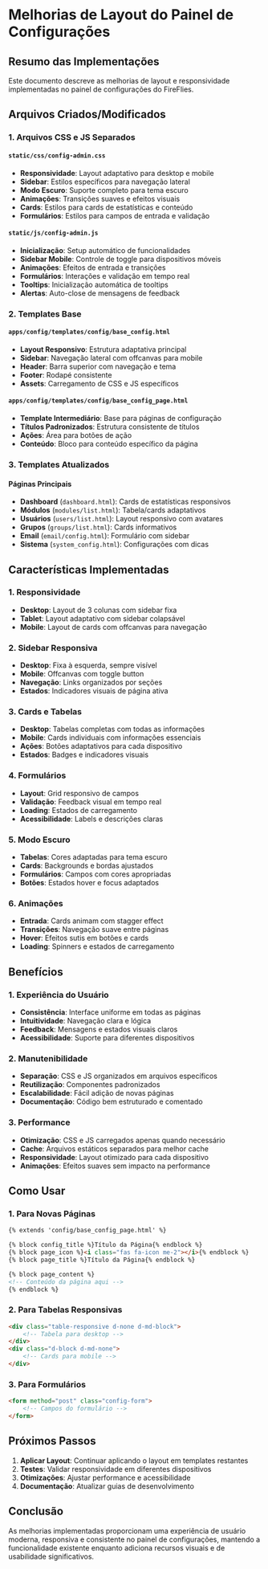 # Melhorias de Layout do Painel de Configurações

## Resumo das Implementações

Este documento descreve as melhorias de layout e responsividade implementadas no painel de configurações do FireFlies.

## Arquivos Criados/Modificados

### 1. Arquivos CSS e JS Separados

#### `static/css/config-admin.css`
- **Responsividade**: Layout adaptativo para desktop e mobile
- **Sidebar**: Estilos específicos para navegação lateral
- **Modo Escuro**: Suporte completo para tema escuro
- **Animações**: Transições suaves e efeitos visuais
- **Cards**: Estilos para cards de estatísticas e conteúdo
- **Formulários**: Estilos para campos de entrada e validação

#### `static/js/config-admin.js`
- **Inicialização**: Setup automático de funcionalidades
- **Sidebar Mobile**: Controle de toggle para dispositivos móveis
- **Animações**: Efeitos de entrada e transições
- **Formulários**: Interações e validação em tempo real
- **Tooltips**: Inicialização automática de tooltips
- **Alertas**: Auto-close de mensagens de feedback

### 2. Templates Base

#### `apps/config/templates/config/base_config.html`
- **Layout Responsivo**: Estrutura adaptativa principal
- **Sidebar**: Navegação lateral com offcanvas para mobile
- **Header**: Barra superior com navegação e tema
- **Footer**: Rodapé consistente
- **Assets**: Carregamento de CSS e JS específicos

#### `apps/config/templates/config/base_config_page.html`
- **Template Intermediário**: Base para páginas de configuração
- **Títulos Padronizados**: Estrutura consistente de títulos
- **Ações**: Área para botões de ação
- **Conteúdo**: Bloco para conteúdo específico da página

### 3. Templates Atualizados

#### Páginas Principais
- **Dashboard** (`dashboard.html`): Cards de estatísticas responsivos
- **Módulos** (`modules/list.html`): Tabela/cards adaptativos
- **Usuários** (`users/list.html`): Layout responsivo com avatares
- **Grupos** (`groups/list.html`): Cards informativos
- **Email** (`email/config.html`): Formulário com sidebar
- **Sistema** (`system_config.html`): Configurações com dicas

## Características Implementadas

### 1. Responsividade
- **Desktop**: Layout de 3 colunas com sidebar fixa
- **Tablet**: Layout adaptativo com sidebar colapsável
- **Mobile**: Layout de cards com offcanvas para navegação

### 2. Sidebar Responsiva
- **Desktop**: Fixa à esquerda, sempre visível
- **Mobile**: Offcanvas com toggle button
- **Navegação**: Links organizados por seções
- **Estados**: Indicadores visuais de página ativa

### 3. Cards e Tabelas
- **Desktop**: Tabelas completas com todas as informações
- **Mobile**: Cards individuais com informações essenciais
- **Ações**: Botões adaptativos para cada dispositivo
- **Estados**: Badges e indicadores visuais

### 4. Formulários
- **Layout**: Grid responsivo de campos
- **Validação**: Feedback visual em tempo real
- **Loading**: Estados de carregamento
- **Acessibilidade**: Labels e descrições claras

### 5. Modo Escuro
- **Tabelas**: Cores adaptadas para tema escuro
- **Cards**: Backgrounds e bordas ajustados
- **Formulários**: Campos com cores apropriadas
- **Botões**: Estados hover e focus adaptados

### 6. Animações
- **Entrada**: Cards animam com stagger effect
- **Transições**: Navegação suave entre páginas
- **Hover**: Efeitos sutis em botões e cards
- **Loading**: Spinners e estados de carregamento

## Benefícios

### 1. Experiência do Usuário
- **Consistência**: Interface uniforme em todas as páginas
- **Intuitividade**: Navegação clara e lógica
- **Feedback**: Mensagens e estados visuais claros
- **Acessibilidade**: Suporte para diferentes dispositivos

### 2. Manutenibilidade
- **Separação**: CSS e JS organizados em arquivos específicos
- **Reutilização**: Componentes padronizados
- **Escalabilidade**: Fácil adição de novas páginas
- **Documentação**: Código bem estruturado e comentado

### 3. Performance
- **Otimização**: CSS e JS carregados apenas quando necessário
- **Cache**: Arquivos estáticos separados para melhor cache
- **Responsividade**: Layout otimizado para cada dispositivo
- **Animações**: Efeitos suaves sem impacto na performance

## Como Usar

### 1. Para Novas Páginas
```html
{% extends 'config/base_config_page.html' %}

{% block config_title %}Título da Página{% endblock %}
{% block page_icon %}<i class="fas fa-icon me-2"></i>{% endblock %}
{% block page_title %}Título da Página{% endblock %}

{% block page_content %}
<!-- Conteúdo da página aqui -->
{% endblock %}
```

### 2. Para Tabelas Responsivas
```html
<div class="table-responsive d-none d-md-block">
    <!-- Tabela para desktop -->
</div>
<div class="d-block d-md-none">
    <!-- Cards para mobile -->
</div>
```

### 3. Para Formulários
```html
<form method="post" class="config-form">
    <!-- Campos do formulário -->
</form>
```

## Próximos Passos

1. **Aplicar Layout**: Continuar aplicando o layout em templates restantes
2. **Testes**: Validar responsividade em diferentes dispositivos
3. **Otimizações**: Ajustar performance e acessibilidade
4. **Documentação**: Atualizar guias de desenvolvimento

## Conclusão

As melhorias implementadas proporcionam uma experiência de usuário moderna, responsiva e consistente no painel de configurações, mantendo a funcionalidade existente enquanto adiciona recursos visuais e de usabilidade significativos. 